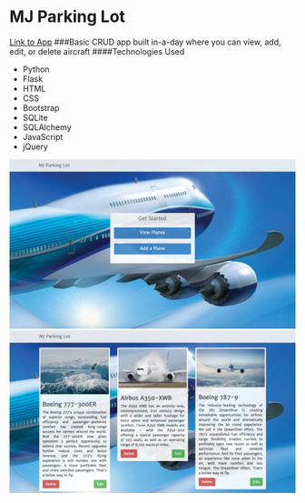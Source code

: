 # MJ Parking Lot
[Link to App]()
###Basic CRUD app built in-a-day where you can view, add, edit, or delete aircraft
####Technologies Used
  - Python
  - Flask
  - HTML
  - CSS
  - Bootstrap
  - SQLite
  - SQLAlchemy
  - JavaScript
  - jQuery


  ![alt tag](./static/stylesheets/images/landing-page.png)
  ![alt tag](./static/stylesheets/images/all-planes.png)
